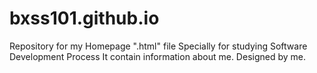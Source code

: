 # bxss101.github.io
Repository for my Homepage ".html" file
  Specially for studying Software Development Process
  It contain information about me.
  Designed by me.
